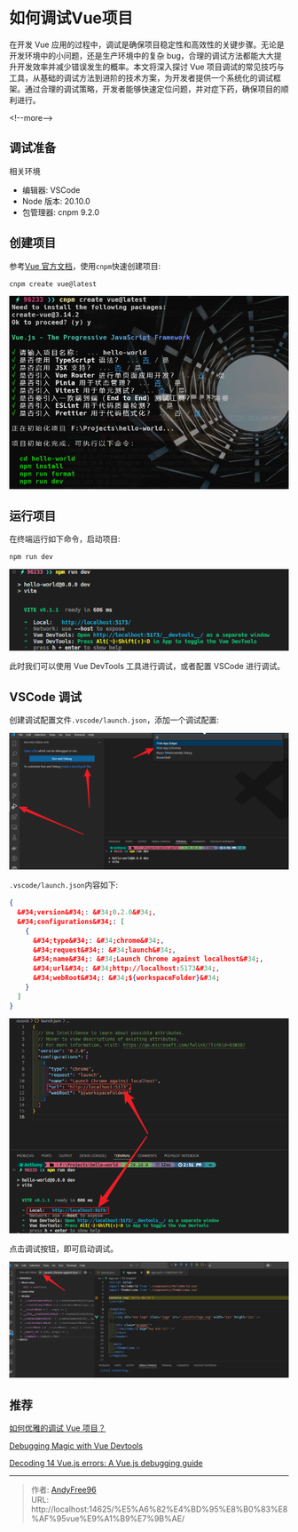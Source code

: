 # 如何调试Vue项目


在开发 Vue 应用的过程中，调试是确保项目稳定性和高效性的关键步骤。无论是开发环境中的小问题，还是生产环境中的复杂 bug，合理的调试方法都能大大提升开发效率并减少错误发生的概率。本文将深入探讨 Vue 项目调试的常见技巧与工具，从基础的调试方法到进阶的技术方案，为开发者提供一个系统化的调试框架。通过合理的调试策略，开发者能够快速定位问题，并对症下药，确保项目的顺利进行。

&lt;!--more--&gt;

## 调试准备

相关环境

- 编辑器: VSCode
- Node 版本: 20.10.0
- 包管理器: cnpm 9.2.0

## 创建项目

参考[Vue 官方文档](https://vuejs.org/guide/quick-start.html)，使用`cnpm`快速创建项目:

```bash
cnpm create vue@latest

```

![](/images/202503/1/1.png)

## 运行项目

在终端运行如下命令，启动项目:

```bash
npm run dev
```

![](/images/202503/1/2.png)

此时我们可以使用 Vue DevTools 工具进行调试，或者配置 VSCode 进行调试。

## VSCode 调试

创建调试配置文件`.vscode/launch.json`，添加一个调试配置:

![](/images/202503/1/3.png)

`.vscode/launch.json`内容如下:

```json
{
  &#34;version&#34;: &#34;0.2.0&#34;,
  &#34;configurations&#34;: [
    {
      &#34;type&#34;: &#34;chrome&#34;,
      &#34;request&#34;: &#34;launch&#34;,
      &#34;name&#34;: &#34;Launch Chrome against localhost&#34;,
      &#34;url&#34;: &#34;http://localhost:5173&#34;,
      &#34;webRoot&#34;: &#34;${workspaceFolder}&#34;
    }
  ]
}
```

![](/images/202503/1/4.png)

点击调试按钮，即可启动调试。

![](/images/202503/1/5.png)

## 推荐

[如何优雅的调试 Vue 项目？](https://blog.csdn.net/Cyj1414589221/article/details/136627666)

[Debugging Magic with Vue Devtools](https://vueschool.io/articles/vuejs-tutorials/debugging-magic-with-vue-devtools/)

[Decoding 14 Vue.js errors: A Vue.js debugging guide](https://www.zipy.ai/blog/vue-js-errors)


---

> 作者: [AndyFree96](https://andyfree96.github.io/)  
> URL: http://localhost:14625/%E5%A6%82%E4%BD%95%E8%B0%83%E8%AF%95vue%E9%A1%B9%E7%9B%AE/  

